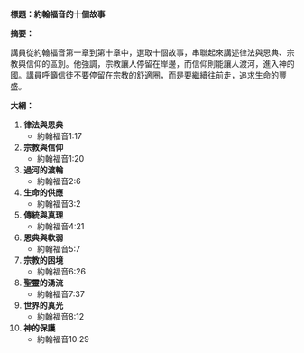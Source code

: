 **標題：約翰福音的十個故事**

**摘要：**

講員從約翰福音第一章到第十章中，選取十個故事，串聯起來講述律法與恩典、宗教與信仰的區別。他強調，宗教讓人停留在岸邊，而信仰則能讓人渡河，進入神的國。講員呼籲信徒不要停留在宗教的舒適圈，而是要繼續往前走，追求生命的豐盛。

**大綱：**

1. **律法與恩典**
    - 約翰福音1:17
2. **宗教與信仰**
    - 約翰福音1:20
3. **過河的渡輪**
    - 約翰福音2:6
4. **生命的供應**
    - 約翰福音3:2
5. **傳統與真理**
    - 約翰福音4:21
6. **恩典與軟弱**
    - 約翰福音5:7
7. **宗教的困境**
    - 約翰福音6:26
8. **聖靈的湧流**
    - 約翰福音7:37
9. **世界的真光**
    - 約翰福音8:12
10. **神的保護**
    - 約翰福音10:29